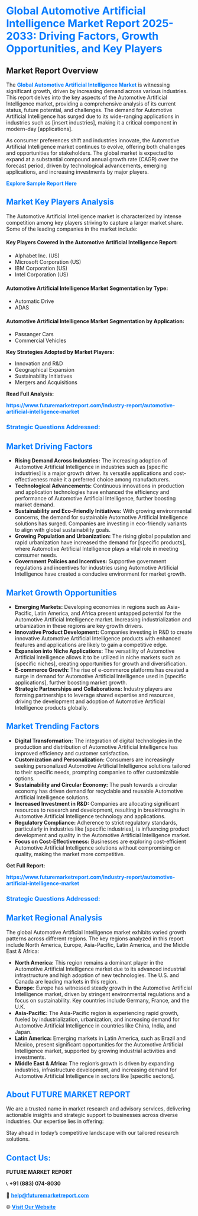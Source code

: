 <h1 style="color: #007BFF;">Global Automotive Artificial Intelligence Market Report 2025-2033: Driving Factors, Growth Opportunities, and Key Players</h1>

<section id="overview">
<h2>Market Report Overview</h2>
<p>The <a href="https://www.futuremarketreport.com/industry-report/automotive-artificial-intelligence-market" style="color: #007BFF; text-decoration: none;"><strong>Global Automotive Artificial Intelligence Market</strong></a> is witnessing significant growth, driven by increasing demand across various industries. This report delves into the key aspects of the Automotive Artificial Intelligence market, providing a comprehensive analysis of its current status, future potential, and challenges. The demand for Automotive Artificial Intelligence has surged due to its wide-ranging applications in industries such as [insert industries], making it a critical component in modern-day [applications].</p>
<p>As consumer preferences shift and industries innovate, the Automotive Artificial Intelligence market continues to evolve, offering both challenges and opportunities for stakeholders. The global market is expected to expand at a substantial compound annual growth rate (CAGR) over the forecast period, driven by technological advancements, emerging applications, and increasing investments by major players.</p>
</section>

<section id="overview">
<p><a href="https://www.futuremarketreport.com/request-sample/reportId=31986" style="color: #007BFF; text-decoration: none;"><strong>Explore Sample Report Here</strong></a></p>
</section>

<section id="key-players">
<h2 style="color: #007BFF;">Market Key Players Analysis</h2>
<p>The Automotive Artificial Intelligence market is characterized by intense competition among key players striving to capture a larger market share. Some of the leading companies in the market include:</p>
<h4>Key Players Covered in the Automotive Artificial Intelligence Report:</h4>
<ul><li>Alphabet Inc. (US)</li><li>Microsoft Corporation (US)</li><li>IBM Corporation (US)</li><li>Intel Corporation (US)</li></ul>
<h4>Automotive Artificial Intelligence Market Segmentation by Type:</h4>
<ul><li>Automatic Drive</li><li>ADAS</li></ul>

<h4>Automotive Artificial Intelligence Market Segmentation by Application:</h4>
<ul><li>Passanger Cars</li><li>Commercial Vehicles</li></ul>
<p><strong>Key Strategies Adopted by Market Players:</strong></p>
<ul>
<li>Innovation and R&D</li>
<li>Geographical Expansion</li>
<li>Sustainability Initiatives</li>
<li>Mergers and Acquisitions</li>
</ul>
</section>

<section>
<p><strong>Read Full Analysis: </strong></p><a href="https://www.futuremarketreport.com/industry-report/automotive-artificial-intelligence-market" style="color: #007BFF; text-decoration: none;"><strong>https://www.futuremarketreport.com/industry-report/automotive-artificial-intelligence-market</strong></a>
<h3 style="color: #007BFF;">Strategic Questions Addressed:</h3>
</section>

<section id="driving-factors">
<h2 style="color: #007BFF;">Market Driving Factors</h2>
<ul>
<li><strong>Rising Demand Across Industries:</strong> The increasing adoption of Automotive Artificial Intelligence in industries such as [specific industries] is a major growth driver. Its versatile applications and cost-effectiveness make it a preferred choice among manufacturers.</li>
<li><strong>Technological Advancements:</strong> Continuous innovations in production and application technologies have enhanced the efficiency and performance of Automotive Artificial Intelligence, further boosting market demand.</li>
<li><strong>Sustainability and Eco-Friendly Initiatives:</strong> With growing environmental concerns, the demand for sustainable Automotive Artificial Intelligence solutions has surged. Companies are investing in eco-friendly variants to align with global sustainability goals.</li>
<li><strong>Growing Population and Urbanization:</strong> The rising global population and rapid urbanization have increased the demand for [specific products], where Automotive Artificial Intelligence plays a vital role in meeting consumer needs.</li>
<li><strong>Government Policies and Incentives:</strong> Supportive government regulations and incentives for industries using Automotive Artificial Intelligence have created a conducive environment for market growth.</li>
</ul>
</section>

<section id="growth-opportunities">
<h2 style="color: #007BFF;">Market Growth Opportunities</h2>
<ul>
<li><strong>Emerging Markets:</strong> Developing economies in regions such as Asia-Pacific, Latin America, and Africa present untapped potential for the Automotive Artificial Intelligence market. Increasing industrialization and urbanization in these regions are key growth drivers.</li>
<li><strong>Innovative Product Development:</strong> Companies investing in R&D to create innovative Automotive Artificial Intelligence products with enhanced features and applications are likely to gain a competitive edge.</li>
<li><strong>Expansion into Niche Applications:</strong> The versatility of Automotive Artificial Intelligence allows it to be utilized in niche markets such as [specific niches], creating opportunities for growth and diversification.</li>
<li><strong>E-commerce Growth:</strong> The rise of e-commerce platforms has created a surge in demand for Automotive Artificial Intelligence used in [specific applications], further boosting market growth.</li>
<li><strong>Strategic Partnerships and Collaborations:</strong> Industry players are forming partnerships to leverage shared expertise and resources, driving the development and adoption of Automotive Artificial Intelligence products globally.</li>
</ul>
</section>

<section id="trending-factors">
<h2 style="color: #007BFF;">Market Trending Factors</h2>
<ul>
<li><strong>Digital Transformation:</strong> The integration of digital technologies in the production and distribution of Automotive Artificial Intelligence has improved efficiency and customer satisfaction.</li>
<li><strong>Customization and Personalization:</strong> Consumers are increasingly seeking personalized Automotive Artificial Intelligence solutions tailored to their specific needs, prompting companies to offer customizable options.</li>
<li><strong>Sustainability and Circular Economy:</strong> The push towards a circular economy has driven demand for recyclable and reusable Automotive Artificial Intelligence solutions.</li>
<li><strong>Increased Investment in R&D:</strong> Companies are allocating significant resources to research and development, resulting in breakthroughs in Automotive Artificial Intelligence technology and applications.</li>
<li><strong>Regulatory Compliance:</strong> Adherence to strict regulatory standards, particularly in industries like [specific industries], is influencing product development and quality in the Automotive Artificial Intelligence market.</li>
<li><strong>Focus on Cost-Effectiveness:</strong> Businesses are exploring cost-efficient Automotive Artificial Intelligence solutions without compromising on quality, making the market more competitive.</li>
</ul>
</section>

<section>
<p><strong>Get Full Report: </strong></p><a href="https://www.futuremarketreport.com/industry-report/automotive-artificial-intelligence-market" style="color: #007BFF; text-decoration: none;"><strong>https://www.futuremarketreport.com/industry-report/automotive-artificial-intelligence-market</strong></a>
<h3 style="color: #007BFF;">Strategic Questions Addressed:</h3>
</section>


<section id="regional-analysis">
<h2 style="color: #007BFF;">Market Regional Analysis</h2>
<p>The global Automotive Artificial Intelligence market exhibits varied growth patterns across different regions. The key regions analyzed in this report include North America, Europe, Asia-Pacific, Latin America, and the Middle East & Africa:</p>
<ul>
<li><strong>North America:</strong> This region remains a dominant player in the Automotive Artificial Intelligence market due to its advanced industrial infrastructure and high adoption of new technologies. The U.S. and Canada are leading markets in this region.</li>
<li><strong>Europe:</strong> Europe has witnessed steady growth in the Automotive Artificial Intelligence market, driven by stringent environmental regulations and a focus on sustainability. Key countries include Germany, France, and the U.K.</li>
<li><strong>Asia-Pacific:</strong> The Asia-Pacific region is experiencing rapid growth, fueled by industrialization, urbanization, and increasing demand for Automotive Artificial Intelligence in countries like China, India, and Japan.</li>
<li><strong>Latin America:</strong> Emerging markets in Latin America, such as Brazil and Mexico, present significant opportunities for the Automotive Artificial Intelligence market, supported by growing industrial activities and investments.</li>
<li><strong>Middle East & Africa:</strong> The region’s growth is driven by expanding industries, infrastructure development, and increasing demand for Automotive Artificial Intelligence in sectors like [specific sectors].</li>
</ul>
</section>

<footer>
<h2 style="color: #007BFF;">About FUTURE MARKET REPORT</h2>
<p>We are a trusted name in market research and advisory services, delivering actionable insights and strategic support to businesses across diverse industries. Our expertise lies in offering:</p>

<p>Stay ahead in today’s competitive landscape with our tailored research solutions.</p>

<h2 style="color: #007BFF;">Contact Us:</h2>
<p><strong>FUTURE MARKET REPORT</strong></p>
<p>📞 <strong>+91 (883) 074-8030</strong></p>
<p>📧 <strong><a href="mailto:help@futuremarketreport.com" style="color: #007BFF;">help@futuremarketreport.com</a></strong></p>
<p>🌐 <strong><a href="https://www.futuremarketreport.com/" style="color: #007BFF;">Visit Our Website</a></strong></p>
</footer>